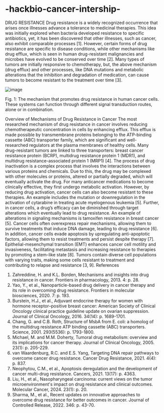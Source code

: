 # -hackbio-cancer-intership-
DRUG RESISTANCE
Drug resistance is a widely recognized occurrence that arises once illnesses advance a tolerance to medicinal therapies. This idea was initially explored when bacteria developed resistance to specific antibiotics, yet, it has been discovered that other illnesses, such as cancer, also exhibit comparable processes [1]. However, certain forms of drug resistance are specific to disease conditions, while other mechanisms like drug efflux, which is seen in human drug-resistant malignancies and microbes have evolved to be conserved over time [2]. Many types of tumors are initially responsive to chemotherapy, but, the above mechanism (drug efflux) and other processes, like DNA mutations and metabolic alterations that the inhibition and degradation of medication, can cause tumors to become resistant to the treatment over time [3].

![image](https://github.com/user-attachments/assets/de5a02b8-dbef-4dbe-9e88-29d5a8acdd02)

 
Fig. 1: The mechanism that promotes drug resistance in human cancer cells. These systems can function through different signal transduction routes, alone or in combination.

Overview of Mechanisms of Drug Resistance in Cancer 
The most researched mechanism of drug resistance in cancer involves reducing chemotherapeutic concentration in cells by enhancing efflux. This efflux is made possible by transmembrane proteins belonging to the ATP-binding cassette (ABC) transporter family, which are significant and well-researched regulators at the plasma membranes of healthy cells. Many drug-resistant tumors are linked to three transporters: breast cancer resistance protein (BCRP), multidrug resistance protein 1 (MDR1), and multidrug resistance-associated protein 1 (MRP1) [4].
The process of drug inactivation is a complex process that involves the interactions between various proteins and chemicals. Due to this, the drug may be complexed with other molecules or proteins, altered or partially degraded, which will eventually activate the drug. For many anticancer medications to become clinically effective, they first undergo metabolic activation. However, by reducing drug activation, cancer cells can also become resistant to these therapies. An example includes the mutation or downregulation in the activation of cytarabine in treating acute myelogenous leukemia [5]. Further, in cancer cells, a drug’s efficacy can be diminished through target alterations which eventually lead to drug resistance. An example of alterations in signaling mechanisms is tamoxifen resistance in breast cancer [5]. 
Cancer cells often overexpress repair mechanisms, allowing them to survive treatments that induce DNA damage, leading to drug resistance [6]. In addition, cancer cells evade apoptosis by upregulating anti-apoptotic factors, allowing them to resist treatments and persist despite therapy [7]. Epithelial-mesenchymal transition (EMT) enhances cancer cell motility and invasiveness, facilitating metastasis and increasing resistance to therapies by promoting a stem-like state [8]. Tumors contain diverse cell populations with varying traits, making some cells resistant to treatment and contributing to relapse and resistance [3, 9].
References
1.	Zahreddine, H. and K.L. Borden, Mechanisms and insights into drug resistance in cancer. Frontiers in pharmacology, 2013. 4: p. 28.
2.	Yao, Y., et al., Nanoparticle-based drug delivery in cancer therapy and its role in overcoming drug resistance. Frontiers in molecular biosciences, 2020. 7: p. 193.
3.	Burstein, H.J., et al., Adjuvant endocrine therapy for women with hormone receptor–positive breast cancer: American Society of Clinical Oncology clinical practice guideline update on ovarian suppression. Journal of Clinical Oncology, 2016. 34(14): p. 1689-1701.
4.	Chang, G. and C.B. Roth, Structure of MsbA from E. coli: a homolog of the multidrug resistance ATP binding cassette (ABC) transporters. Science, 2001. 293(5536): p. 1793-1800.
5.	Michael, M. and M.M. Doherty, Tumoral drug metabolism: overview and its implications for cancer therapy. Journal of Clinical Oncology, 2005. 23(1): p. 205-229.
6.	van Waardenburg, R.C. and E.S. Yang, Targeting DNA repair pathways to overcome cancer drug resistance. Cancer Drug Resistance, 2021. 4(4): p. 837.
7.	Neophytou, C.M., et al., Apoptosis deregulation and the development of cancer multi-drug resistance. Cancers, 2021. 13(17): p. 4363.
8.	Liu, H., et al., Nasopharyngeal carcinoma: current views on the tumor microenvironment's impact on drug resistance and clinical outcomes. Molecular Cancer, 2024. 23(1): p. 20.
9.	Sharma, M., et al., Recent updates on innovative approaches to overcome drug resistance for better outcomes in cancer. Journal of Controlled Release, 2022. 346: p. 43-70.

